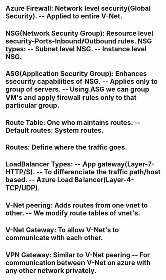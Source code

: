 Azure Firewall: Network level security(Global Security).
-- Applied to entire V-Net.
--
NSG(Network Security Group): Resource level security-Ports-Inbound/Outbound rules.
NSG types:
-- Subnet level NSG.
-- Instance level NSG.
--
ASG(Application Security Group): Enhances ssecurity capabilities of NSG.
-- Applies only to group of servers.
-- Using ASG we can group VM's and apply firewall rules only to that particular group.
--
Route Table: One who maintains routes.
-- Default routes: System routes.
--
Routes: Define where the traffic goes.
--
LoadBalancer Types:
-- App gateway(Layer-7-HTTP/S).
  -- To differenciate the traffic path/host based.
-- Azure Load Balancer(Layer-4-TCP/UDP).
--
V-Net peering: Adds routes from one vnet to other.
-- We modify route tables of vnet's.
--
V-Net Gateway: To allow V-Net's to communicate with each other.
--
VPN Gateway: Similar to V-Net peering
-- For communication between V-Net on azure with any other network privately.
--
